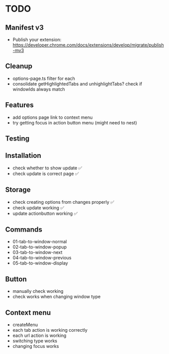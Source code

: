 # TODO

## Manifest v3

- Publish your extension: https://developer.chrome.com/docs/extensions/develop/migrate/publish-mv3

## Cleanup

- options-page.ts filter for each
- consolidate getHighlightedTabs and unhighlightTabs? check if windowIds always match

## Features

- add options page link to context menu
- try getting focus in action button menu (might need to nest)

## Testing

## Installation

- check whether to show update ✅
- check update is correct page ✅

## Storage

- check creating options from changes properly ✅
- check update working ✅
- update actionbutton working ✅

## Commands

- 01-tab-to-window-normal
- 02-tab-to-window-popup
- 03-tab-to-window-next
- 04-tab-to-window-previous
- 05-tab-to-window-display

## Button

- manually check working
- check works when changing window type

## Context menu

- createMenu
- each tab action is working correctly
- each url action is working
- switching type works
- changing focus works
